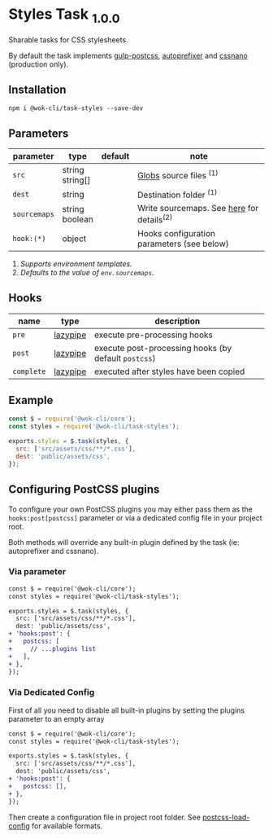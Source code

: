 # Styles Task <sub>1.0.0<sub>

Sharable tasks for CSS stylesheets.

By default the task implements [gulp-postcss](https://github.com/postcss/gulp-postcss), [autoprefixer](https://github.com/postcss/autoprefixer) and [cssnano](https://cssnano.co/) (production only).

## Installation

```
npm i @wok-cli/task-styles --save-dev
```

## Parameters

| parameter    | type               | default | note                                                      |
| ------------ | ------------------ | ------- | --------------------------------------------------------- |
| `src`        | string<br>string[] |         | [Globs][1] source files <sup>(1)</sup>                    |
| `dest`       | string             |         | Destination folder <sup>(1)</sup>                         |
| `sourcemaps` | string<br>boolean  |         | Write sourcemaps. See [here][2] for details<sup>(2)</sup> |
| `hook:(*)`   | object             |         | Hooks configuration parameters (see below)                |

1. _Supports environment templates._
2. _Defaults to the value of `env.sourcemaps`._

[1]: https://gulpjs.com/docs/en/api/concepts#globs
[2]: https://gulpjs.com/docs/en/api/src#sourcemaps

## Hooks

| name       | type          | description                                          |
| ---------- | ------------- | ---------------------------------------------------- |
| `pre`      | [lazypipe][1] | execute pre-processing hooks                         |
| `post`     | [lazypipe][1] | execute post-processing hooks (by default `postcss`) |
| `complete` | [lazypipe][1] | executed after styles have been copied               |

[1]: https://github.com/OverZealous/lazypipe

## Example

```js
const $ = require('@wok-cli/core');
const styles = require('@wok-cli/task-styles');

exports.styles = $.task(styles, {
  src: ['src/assets/css/**/*.css'],
  dest: 'public/assets/css',
});
```

## Configuring PostCSS plugins

To configure your own PostCSS plugins you may either pass them as the `hooks:post[postcss]` parameter or via a dedicated config file in your project root.

Both methods will override any built-in plugin defined by the task (ie: autoprefixer and cssnano).

### Via parameter

```diff
const $ = require('@wok-cli/core');
const styles = require('@wok-cli/task-styles');

exports.styles = $.task(styles, {
  src: ['src/assets/css/**/*.css'],
  dest: 'public/assets/css',
+ 'hooks:post': {
+   postcss: [
+     // ...plugins list
+   ],
+ },
});
```

### Via Dedicated Config

First of all you need to disable all built-in plugins by setting the plugins parameter to an empty array

```diff
const $ = require('@wok-cli/core');
const styles = require('@wok-cli/task-styles');

exports.styles = $.task(styles, {
  src: ['src/assets/css/**/*.css'],
  dest: 'public/assets/css',
+ 'hooks:post': {
+   postcss: [],
+ },
});
```

Then create a configuration file in project root folder. See [postcss-load-config](https://www.npmjs.com/package/postcss-load-config) for available formats.
